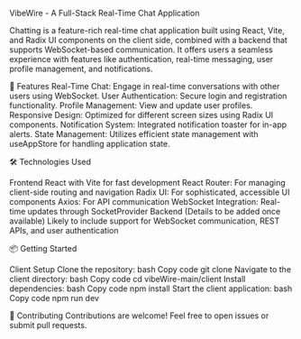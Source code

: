 VibeWire - A Full-Stack Real-Time Chat Application

Chatting is a feature-rich real-time chat application built using React, Vite, and Radix UI components on the client side, combined with a backend that supports WebSocket-based communication. It offers users a seamless experience with features like authentication, real-time messaging, user profile management, and notifications.


🚀 Features
Real-Time Chat: Engage in real-time conversations with other users using WebSocket.
User Authentication: Secure login and registration functionality.
Profile Management: View and update user profiles.
Responsive Design: Optimized for different screen sizes using Radix UI components.
Notification System: Integrated notification toaster for in-app alerts.
State Management: Utilizes efficient state management with useAppStore for handling application state.

🛠️ Technologies Used

Frontend
React with Vite for fast development
React Router: For managing client-side routing and navigation
Radix UI: For sophisticated, accessible UI components
Axios: For API communication
WebSocket Integration: Real-time updates through SocketProvider
Backend (Details to be added once available)
Likely to include support for WebSocket communication, REST APIs, and user authentication

📦 Getting Started

Client Setup
Clone the repository:
bash
Copy code
git clone <repo-url>
Navigate to the client directory:
bash
Copy code
cd vibeWire-main/client
Install dependencies:
bash
Copy code
npm install
Start the client application:
bash
Copy code
npm run dev

🤝 Contributing
Contributions are welcome! Feel free to open issues or submit pull requests.
